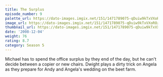 ```yaml
---
title: The Surplus
episode_number: 9
palette_url: https://dato-images.imgix.net/151/1471789075-qDuiw9kTxVXoROzemeAkzPmz2uS.jpg?ixlib=rb-1.1.0&ch=DPR%2CWidth&auto=enhance&palette=json
image_url: https://dato-images.imgix.net/151/1471789075-qDuiw9kTxVXoROzemeAkzPmz2uS.jpg?ixlib=rb-1.1.0&ch=DPR%2CWidth&auto=compress%2Cformat&w=500
thumbnail_url: https://dato-images.imgix.net/151/1471789075-qDuiw9kTxVXoROzemeAkzPmz2uS.jpg?ixlib=rb-1.1.0&ch=DPR%2CWidth&auto=enhance&w=500&h=280&fit=crop&fm=jpg
date: '2008-12-04'
weight: 76
rating: 8.7
category: Season 5
---
```


Michael has to spend the office surplus by they end of the day, but he can't decide between a copier or new chairs. Dwight plays a dirty trick on Angela as they prepare for Andy and Angela's wedding on the beet farm.